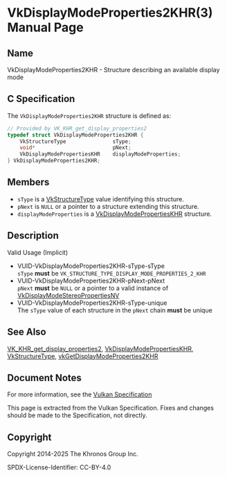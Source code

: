 # VkDisplayModeProperties2KHR(3) Manual Page

## Name

VkDisplayModeProperties2KHR - Structure describing an available display mode



## [](#_c_specification)C Specification

The `VkDisplayModeProperties2KHR` structure is defined as:

```c++
// Provided by VK_KHR_get_display_properties2
typedef struct VkDisplayModeProperties2KHR {
    VkStructureType               sType;
    void*                         pNext;
    VkDisplayModePropertiesKHR    displayModeProperties;
} VkDisplayModeProperties2KHR;
```

## [](#_members)Members

- `sType` is a [VkStructureType](https://registry.khronos.org/vulkan/specs/latest/man/html/VkStructureType.html) value identifying this structure.
- `pNext` is `NULL` or a pointer to a structure extending this structure.
- `displayModeProperties` is a [VkDisplayModePropertiesKHR](https://registry.khronos.org/vulkan/specs/latest/man/html/VkDisplayModePropertiesKHR.html) structure.

## [](#_description)Description

Valid Usage (Implicit)

- [](#VUID-VkDisplayModeProperties2KHR-sType-sType)VUID-VkDisplayModeProperties2KHR-sType-sType  
  `sType` **must** be `VK_STRUCTURE_TYPE_DISPLAY_MODE_PROPERTIES_2_KHR`
- [](#VUID-VkDisplayModeProperties2KHR-pNext-pNext)VUID-VkDisplayModeProperties2KHR-pNext-pNext  
  `pNext` **must** be `NULL` or a pointer to a valid instance of [VkDisplayModeStereoPropertiesNV](https://registry.khronos.org/vulkan/specs/latest/man/html/VkDisplayModeStereoPropertiesNV.html)
- [](#VUID-VkDisplayModeProperties2KHR-sType-unique)VUID-VkDisplayModeProperties2KHR-sType-unique  
  The `sType` value of each structure in the `pNext` chain **must** be unique

## [](#_see_also)See Also

[VK\_KHR\_get\_display\_properties2](https://registry.khronos.org/vulkan/specs/latest/man/html/VK_KHR_get_display_properties2.html), [VkDisplayModePropertiesKHR](https://registry.khronos.org/vulkan/specs/latest/man/html/VkDisplayModePropertiesKHR.html), [VkStructureType](https://registry.khronos.org/vulkan/specs/latest/man/html/VkStructureType.html), [vkGetDisplayModeProperties2KHR](https://registry.khronos.org/vulkan/specs/latest/man/html/vkGetDisplayModeProperties2KHR.html)

## [](#_document_notes)Document Notes

For more information, see the [Vulkan Specification](https://registry.khronos.org/vulkan/specs/latest/html/vkspec.html#VkDisplayModeProperties2KHR)

This page is extracted from the Vulkan Specification. Fixes and changes should be made to the Specification, not directly.

## [](#_copyright)Copyright

Copyright 2014-2025 The Khronos Group Inc.

SPDX-License-Identifier: CC-BY-4.0